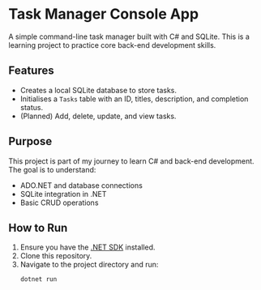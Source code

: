 # Task Manager Console App

A simple command-line task manager built with C# and SQLite. This is a learning project to practice core back-end development skills.

## Features
- Creates a local SQLite database to store tasks.
- Initialises a `Tasks` table with an ID, titles, description, and completion status.
- (Planned) Add, delete, update, and view tasks.

## Purpose
This project is part of my journey to learn C# and back-end development. The goal is to understand:
- ADO.NET and database connections
- SQLite integration in .NET
- Basic CRUD operations

## How to Run
1. Ensure you have the [.NET SDK](https://dotnet.microsoft.com/) installed.
2. Clone this repository.
3. Navigate to the project directory and run:
   ```bash
   dotnet run
